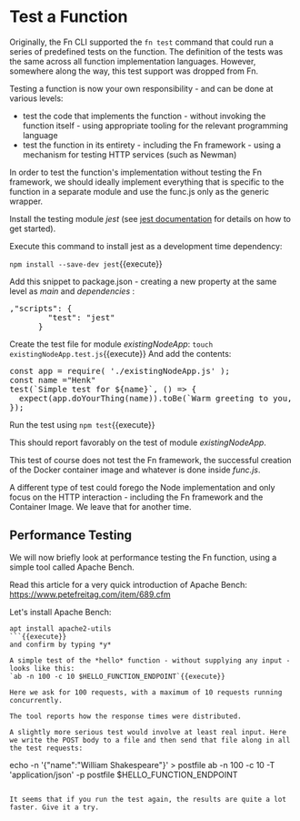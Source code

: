 # Test a Function
Originally, the Fn CLI supported the `fn test` command that could run a series of predefined tests on the function. The definition of the tests was the same across all function implementation languages. However, somewhere along the way, this test support was dropped from Fn.

Testing a function is now your own responsibility - and can be done at various levels:
* test the code that implements the function - without invoking the function itself - using appropriate tooling for the relevant programming language
* test the function in its entirety - including the Fn framework - using a mechanism for testing HTTP services (such as Newman)

In order to test the function's implementation without testing the Fn framework, we should ideally implement everything that is specific to the function in a separate module and use the func.js only as the generic wrapper.

Install the testing module *jest*  (see [jest documentation](https://jestjs.io/docs/en/getting-started.html) for details on how to get started).

Execute this command to install jest as a development time dependency:

`npm install --save-dev jest`{{execute}}

Add this snippet to package.json - creating a new property at the same level as *main* and *dependencies* :
<pre class="file" data-target="clipboard">
,"scripts": {
		"test": "jest"
	  }
</pre>    

Create the test file for module *existingNodeApp*:
`touch existingNodeApp.test.js`{{execute}}
And add the contents:
<pre class="file" data-target="clipboard">
const app = require( './existingNodeApp.js' );
const name ="Henk"
test(`Simple test for ${name}`, () => {
  expect(app.doYourThing(name)).toBe(`Warm greeting to you, dear ${name} and all your loved ones`);
});
</pre>

Run the test using
`npm test`{{execute}}

This should report favorably on the test of module *existingNodeApp*.

This test of course does not test the Fn framework, the successful creation of the Docker container image and whatever is done inside *func.js*.

A different type of test could forego the Node implementation and only focus on the HTTP interaction - including the Fn framework and the Container Image. We leave that for another time.


## Performance Testing
We will now briefly look at performance testing the Fn function, using a simple tool called Apache Bench.

Read this article for a very quick introduction of Apache Bench: https://www.petefreitag.com/item/689.cfm

Let's install Apache Bench:
```
apt install apache2-utils
```{{execute}}
and confirm by typing *y*

A simple test of the *hello* function - without supplying any input - looks like this:
`ab -n 100 -c 10 $HELLO_FUNCTION_ENDPOINT`{{execute}}

Here we ask for 100 requests, with a maximum of 10 requests running concurrently.

The tool reports how the response times were distributed. 

A slightly more serious test would involve at least real input. Here we write the POST body to a file and then send that file along in all the test requests:
```
echo -n '{"name":"William Shakespeare"}' > postfile
ab -n 100 -c 10 -T 'application/json' -p postfile $HELLO_FUNCTION_ENDPOINT 
```{{execute}}

It seems that if you run the test again, the results are quite a lot faster. Give it a try.



